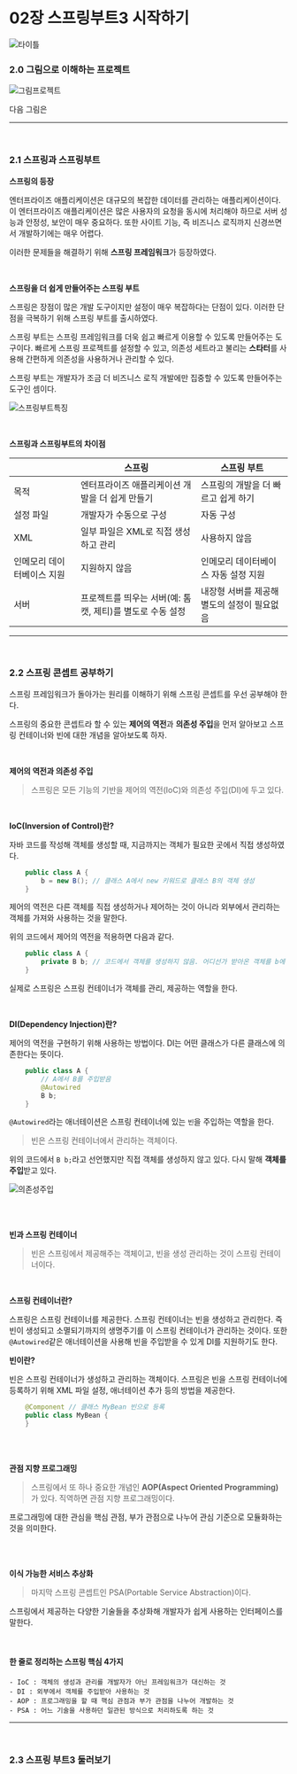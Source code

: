 # 02장 스프링부트3 시작하기

![타이틀](https://github.com/user-attachments/assets/86737439-c3be-41f6-9297-99a9c80408ab)

### 2.0 그림으로 이해하는 프로젝트
![그림프로젝트](https://github.com/user-attachments/assets/da29764e-9eb9-4685-8db6-0c24771e6d6d)

다음 그림은 

---

<br>

### 2.1 스프링과 스프링부트

**스프링의 등장**

엔터프라이즈 애플리케이션은 대규모의 복잡한 데이터를 관리하는 애플리케이션이다. 이 엔터프라이즈 애플리케이션은 많은 사용자의 요청을 동시에 처리해야 하므로 서버 성능과 안정성, 보안이 매우 중요하다. 또한 사이트 기능, 즉 비즈니스 로직까지 신경쓰면서 개발하기에는 매우 어렵다. 

이러한 문제들을 해결하기 위해 **스프링 프레임워크**가 등장하였다.

<br>

**스프링을 더 쉽게 만들어주는 스프링 부트**

스프링은 장점이 많은 개발 도구이지만 설정이 매우 복잡하다는 단점이 있다. 이러한 단점을 극복하기 위해 스프링 부트를 출시하였다.

스프링 부트는 스프링 프레임워크를 더욱 쉽고 빠르게 이용할 수 있도록 만들어주는 도구이다. 빠르게 스프링 프로젝트를 설정할 수 있고, 의존성 세트라고 불리는 **스타터**를 사용해 간편하게 의존성을 사용하거나 관리할 수 있다.

스프링 부트는 개발자가 조금 더 비즈니스 로직 개발에만 집중할 수 있도록 만들어주는 도구인 셈이다.

![스프링부트특징](https://github.com/user-attachments/assets/0541c325-a620-44a9-809a-21bba7cca70a)

<br>

**스프링과 스프링부트의 차이점**

||스프링|스프링 부트|
|---|------------------------------------|------------------------------------|
|목적|엔터프라이즈 애플리케이션 개발을 더 쉽게 만들기|스프링의 개발을 더 빠르고 쉽게 하기|
|설정 파일|개발자가 수동으로 구성|자동 구성|
|XML|일부 파일은 XML로 직접 생성하고 관리|사용하지 않음|
|인메모리 데이터베이스 지원|지원하지 않음|인메모리 데이터베이스 자동 설정 지원|
|서버|프로젝트를 띄우는 서버(예: 톰캣, 제티)를 별도로 수동 설정|내장형 서버를 제공해 별도의 설정이 필요없음|


---

<br>

### 2.2 스프링 콘셉트 공부하기

스프링 프레임워크가 돌아가는 원리를 이해하기 위해 스프링 콘셉트를 우선 공부해야 한다.

스프링의 중요한 콘셉트라 할 수 있는 **제어의 역전**과 **의존성 주입**을 먼저 알아보고 스프링 컨테이너와 빈에 대한 개념을 알아보도록 하자.

<br>

**제어의 역전과 의존성 주입**
>스프링은 모든 기능의 기반을 제어의 역전(IoC)와 의존성 주입(DI)에 두고 있다.

<br>

**IoC(Inversion of Control)란?**

자바 코드를 작성해 객체를 생성할 때, 지금까지는 객체가 필요한 곳에서 직접 생성하였다.

```java
    public class A {
        b = new B(); // 클래스 A에서 new 키워드로 클래스 B의 객체 생성
    }
```

제어의 역전은 다른 객체를 직접 생성하거나 제어하는 것이 아니라 외부에서 관리하는 객체를 가져와 사용하는 것을 말한다.

위의 코드에서 제어의 역전을 적용하면 다음과 같다.

```java
    public class A {
        private B b; // 코드에서 객체를 생성하지 않음. 어디선가 받아온 객체를 b에 할당
    }
```

실제로 스프링은 스프링 컨테이너가 객체를 관리, 제공하는 역할을 한다.

<br>

**DI(Dependency Injection)란?**

제어의 역전을 구현하기 위해 사용하는 방법이다. DI는 어떤 클래스가 다른 클래스에 의존한다는 뜻이다.

```java
    public class A {
        // A에서 B를 주입받음
        @Autowired
        B b;
    }
```

`@Autowired`라는 애너테이션은 스프링 컨테이너에 있는 `빈`을 주입하는 역할을 한다.
>빈은 스프링 컨테이너에서 관리하는 객체이다.

위의 코드에서 `B b;`라고 선언했지만 직접 객체를 생성하지 않고 있다. 다시 말해 **객체를 주입**받고 있다.

![의존성주입](https://github.com/user-attachments/assets/55627d27-7d4c-49c4-888b-2df51511b90b)

<br>
<br>

**빈과 스프링 컨테이너**
>빈은 스프링에서 제공해주는 객체이고, 빈을 생성 관리하는 것이 스프링 컨테이너이다.

<br>

**스프링 컨테이너란?**

스프링은 스프링 컨테이너를 제공한다. 스프링 컨테이너는 빈을 생성하고 관리한다. 즉 빈이 생성되고 소멸되기까지의 생명주기를 이 스프링 컨테이너가 관리하는 것이다. 또한 `@Autowired`같은 애너테이션을 사용해 빈을 주입받을 수 있게 DI를 지원하기도 한다.

**빈이란?**

빈은 스프링 컨테이너가 생성하고 관리하는 객체이다. 스프링은 빈을 스프링 컨테이너에 등록하기 위해 XML 파일 설정, 애너테이션 추가 등의 방법을 제공한다.

```java
    @Component // 클래스 MyBean 빈으로 등록
    public class MyBean {
    }
```

<br>
<br>

**관점 지향 프로그래밍**

>스프링에서 또 하나 중요한 개념인 **AOP(Aspect Oriented Programming)** 가 있다. 직역하면 관점 지향 프로그래밍이다. 

프로그래밍에 대한 관심을 핵심 관점, 부가 관점으로 나누어 관심 기준으로 모듈화하는 것을 의미한다.

<br>
<br>

**이식 가능한 서비스 추상화**

>마지막 스프링 콘셉트인 PSA(Portable Service Abstraction)이다.

스프링에서 제공하는 다양한 기술들을 추상화해 개발자가 쉽게 사용하는 인터페이스를 말한다.

<br>

#### 한 줄로 정리하는 스프링 핵심 4가지
    - IoC : 객체의 생성과 관리를 개발자가 아닌 프레임워크가 대신하는 것
    - DI : 외부에서 객체를 주입받아 사용하는 것
    - AOP : 프로그래밍을 할 때 핵심 관점과 부가 관점을 나누어 개발하는 것
    - PSA : 어느 기술을 사용하던 일관된 방식으로 처리하도록 하는 것

---

<br>

### 2.3 스프링 부트3 둘러보기
